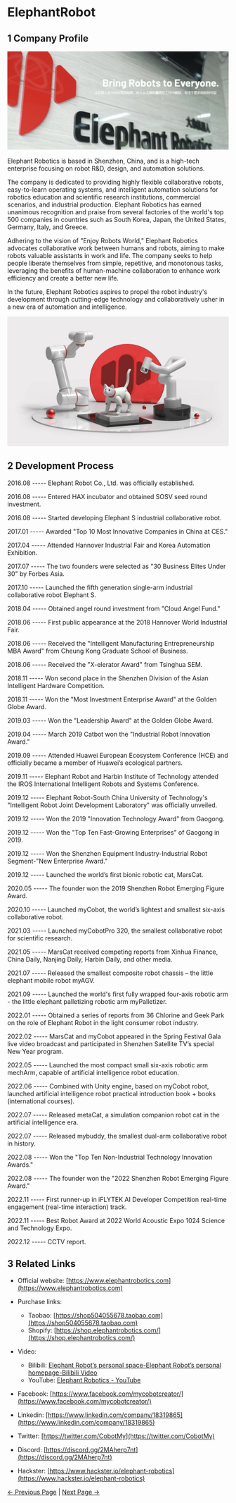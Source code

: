# ElephantRobot

## 1 Company Profile

![Company Introduction.png](../resources/9-AboutUs/image/公司介绍.png)

Elephant Robotics is based in Shenzhen, China, and is a high-tech enterprise focusing on robot R&D, design, and automation solutions.

The company is dedicated to providing highly flexible collaborative robots, easy-to-learn operating systems, and intelligent automation solutions for robotics education and scientific research institutions, commercial scenarios, and industrial production. Elephant Robotics has earned unanimous recognition and praise from several factories of the world's top 500 companies in countries such as South Korea, Japan, the United States, Germany, Italy, and Greece.

Adhering to the vision of "Enjoy Robots World," Elephant Robotics advocates collaborative work between humans and robots, aiming to make robots valuable assistants in work and life. The company seeks to help people liberate themselves from simple, repetitive, and monotonous tasks, leveraging the benefits of human-machine collaboration to enhance work efficiency and create a better new life.

In the future, Elephant Robotics aspires to propel the robot industry's development through cutting-edge technology and collaboratively usher in a new era of automation and intelligence.

![Company History.jpg](../resources/9-AboutUs/image/公司历程.jpg)

## 2 Development Process

2016.08 ----- Elephant Robot Co., Ltd. was officially established.
  
2016.08 ----- Entered HAX incubator and obtained SOSV seed round investment.
  
2016.08 ----- Started developing Elephant S industrial collaborative robot.
  
2017.01 ----- Awarded "Top 10 Most Innovative Companies in China at CES."
  
2017.04 ----- Attended Hannover Industrial Fair and Korea Automation Exhibition.
  
2017.07 ----- The two founders were selected as "30 Business Elites Under 30" by Forbes Asia.
  
2017.10 ----- Launched the fifth generation single-arm industrial collaborative robot Elephant S.
  
2018.04 ----- Obtained angel round investment from "Cloud Angel Fund."
  
2018.06 ----- First public appearance at the 2018 Hannover World Industrial Fair.
  
2018.06 ----- Received the "Intelligent Manufacturing Entrepreneurship MBA Award" from Cheung Kong Graduate School of Business.
  
2018.06 ----- Received the "X-elerator Award" from Tsinghua SEM.
  
2018.11 ----- Won second place in the Shenzhen Division of the Asian Intelligent Hardware Competition.
  
2018.11 ----- Won the "Most Investment Enterprise Award" at the Golden Globe Award.
  
2019.03 ----- Won the "Leadership Award" at the Golden Globe Award.
  
2019.04 ----- March 2019 Catbot won the "Industrial Robot Innovation Award."
  
2019.09 ----- Attended Huawei European Ecosystem Conference (HCE) and officially became a member of Huawei’s ecological partners.
  
2019.11 ----- Elephant Robot and Harbin Institute of Technology attended the IROS International Intelligent Robots and Systems Conference.
  
2019.12 ----- Elephant Robot-South China University of Technology's "Intelligent Robot Joint Development Laboratory" was officially unveiled.
  
2019.12 ----- Won the 2019 "Innovation Technology Award" from Gaogong.
  
2019.12 ----- Won the "Top Ten Fast-Growing Enterprises" of Gaogong in 2019.
  
2019.12 ----- Won the Shenzhen Equipment Industry-Industrial Robot Segment-"New Enterprise Award."
  
2019.12 ----- Launched the world’s first bionic robotic cat, MarsCat.
  
2020.05 ----- The founder won the 2019 Shenzhen Robot Emerging Figure Award.
  
2020.10 ----- Launched myCobot, the world’s lightest and smallest six-axis collaborative robot.
  
2021.03 ----- Launched myCobotPro 320, the smallest collaborative robot for scientific research.
  
2021.05 ----- MarsCat received competing reports from Xinhua Finance, China Daily, Nanjing Daily, Harbin Daily, and other media.
  
2021.07 ----- Released the smallest composite robot chassis – the little elephant mobile robot myAGV.
  
2021.09 ----- Launched the world's first fully wrapped four-axis robotic arm - the little elephant palletizing robotic arm myPalletizer.
  
2022.01 ----- Obtained a series of reports from 36 Chlorine and Geek Park on the role of Elephant Robot in the light consumer robot industry.
  
2022.02 ----- MarsCat and myCobot appeared in the Spring Festival Gala live video broadcast and participated in Shenzhen Satellite TV’s special New Year program.
  
2022.05 ----- Launched the most compact small six-axis robotic arm mechArm, capable of artificial intelligence robot education.
  
2022.06 ----- Combined with Unity engine, based on myCobot robot, launched artificial intelligence robot practical introduction book + books (international courses).
  
2022.07 ----- Released metaCat, a simulation companion robot cat in the artificial intelligence era.
  
2022.07 ----- Released mybuddy, the smallest dual-arm collaborative robot in history.
  
2022.08 ----- Won the "Top Ten Non-Industrial Technology Innovation Awards."
  
2022.08 ----- The founder won the "2022 Shenzhen Robot Emerging Figure Award."
  
2022.11 ----- First runner-up in iFLYTEK AI Developer Competition real-time engagement (real-time interaction) track.
  
2022.11 ----- Best Robot Award at 2022 World Acoustic Expo 1024 Science and Technology Expo.
  
2022.12 ----- CCTV report.

## 3 Related Links

- Official website: [https://www.elephantrobotics.com](https://www.elephantrobotics.com)

- Purchase links:
  - Taobao: [https://shop504055678.taobao.com](https://shop504055678.taobao.com)
  - Shopify: [https://shop.elephantrobotics.com/](https://shop.elephantrobotics.com/)

- Video:
  - Bilibili: [Elephant Robot’s personal space-Elephant Robot’s personal homepage-Bilibili Video](https://space.bilibili.com/2126215657)
  - YouTube: [Elephant Robotics - YouTube](https://www.youtube.com/c/Elephantrobotics)

- Facebook: [https://www.facebook.com/mycobotcreator/](https://www.facebook.com/mycobotcreator/)

- Linkedin: [https://www.linkedin.com/company/18319865](https://www.linkedin.com/company/18319865)

- Twitter: [https://twitter.com/CobotMy](https://twitter.com/CobotMy)

- Discord: [https://discord.gg/2MAherp7nt](https://discord.gg/2MAherp7nt)

- Hackster: [https://www.hackster.io/elephant-robotics](https://www.hackster.io/elephant-robotics)

[← Previous Page](./9-AboutUs.md) | [Next Page →](./9.2-contact.md)
